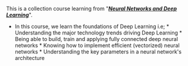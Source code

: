 This is a collection course learning from "[***Neural Networks and Deep Learning***](https://www.coursera.org/learn/neural-networks-deep-learning)".
 * In this course, we learn the foundations of Deep Learning i.e;
        * Understanding the major technology trends driving Deep Learning
        * Being able to build, train and applying fully connected deep neural networks 
        * Knowing how to implement efficient (vectorized) neural networks 
        * Understanding the key parameters in a neural network's architecture 
